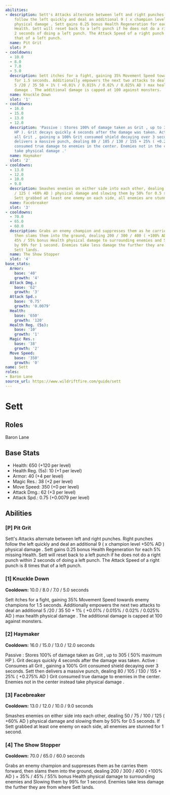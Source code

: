 ```yaml
---
abilities:
- description: Sett's Attacks alternate between left and right punches. Right punches
    follow the left quickly and deal an additional 9 ( x champion level +50% AD )
    physical damage . Sett gains 0.25 bonus Health Regeneration for each 5% missing
    Health. Sett will reset back to a left punch if he does not do a right punch within
    2 seconds of doing a left punch. The Attack Speed of a right punch is 8 times
    that of a left punch.
  name: Pit Grit
  slot: P
- cooldowns:
  - 10.0
  - 8.0
  - 7.0
  - 5.0
  description: Sett itches for a fight, gaining 35% Movement Speed towards enemy champions
    for 1.5 seconds. Additionally empowers the next two attacks to deal an additional
    5 /20 / 35 50 + 1% ( +0.01% / 0.015% / 0.02% / 0.025% AD ) max health physical
    damage . The additional damage is capped at 100 against monsters.
  name: Knuckle Down
  slot: '1'
- cooldowns:
  - 16.0
  - 15.0
  - 13.0
  - 12.0
  description: 'Passive : Stores 100% of damage taken as Grit , up to 305 ( 50% maximum
    HP ). Grit decays quickly 4 seconds after the damage was taken. Active : Consumes
    all Grit , gaining a 100% Grit consumed shield decaying over 3 seconds. Sett then
    delivers a massive punch, dealing 80 / 105 / 130 / 155 + 25% ( +0.275% AD ) Grit
    consumed true damage to enemies in the center. Enemies not in the center instead
    take physical damage .'
  name: Haymaker
  slot: '2'
- cooldowns:
  - 13.0
  - 12.0
  - 10.0
  - 9.0
  description: Smashes enemies on either side into each other, dealing 50 / 75 / 100
    / 125 ( +60% AD ) physical damage and slowing them by 50% for 0.5 seconds. If
    Sett grabbed at least one enemy on each side, all enemies are stunned for 1 second.
  name: Facebreaker
  slot: '3'
- cooldowns:
  - 70.0
  - 65.0
  - 60.0
  description: Grabs an enemy champion and suppresses them as he carries them forward,
    then slams them into the ground, dealing 200 / 300 / 400 ( +100% AD ) + 35% /
    45% / 55% bonus Health physical damage to surrounding enemies and Slowing them
    by 99% for 1 second. Enemies take less damage the further they are from where
    Sett lands.
  name: The Show Stopper
  slot: '4'
base_stats:
  Armor:
    base: '40'
    growth: '4'
  Attack Dmg.:
    base: '62'
    growth: '3'
  Attack Spd.:
    base: '0.75'
    growth: '0.0079'
  Health:
    base: '650'
    growth: '120'
  Health Reg. (5s):
    base: '10'
    growth: '1'
  Magic Res.:
    base: '38'
    growth: '2'
  Move Speed:
    base: '350'
    growth: '0'
name: Sett
roles:
- Baron Lane
source_url: https://www.wildriftfire.com/guide/sett
---
```


# Sett

## Roles

Baron Lane

## Base Stats

- Health: 650 (+120 per level)
- Health Reg. (5s): 10 (+1 per level)
- Armor: 40 (+4 per level)
- Magic Res.: 38 (+2 per level)
- Move Speed: 350 (+0 per level)
- Attack Dmg.: 62 (+3 per level)
- Attack Spd.: 0.75 (+0.0079 per level)

## Abilities

### [P] Pit Grit

Sett's Attacks alternate between left and right punches. Right punches follow the left quickly and deal an additional 9 ( x champion level +50% AD ) physical damage . Sett gains 0.25 bonus Health Regeneration for each 5% missing Health. Sett will reset back to a left punch if he does not do a right punch within 2 seconds of doing a left punch. The Attack Speed of a right punch is 8 times that of a left punch.

### [1] Knuckle Down

**Cooldown:** 10.0 / 8.0 / 7.0 / 5.0 seconds

Sett itches for a fight, gaining 35% Movement Speed towards enemy champions for 1.5 seconds. Additionally empowers the next two attacks to deal an additional 5 /20 / 35 50 + 1% ( +0.01% / 0.015% / 0.02% / 0.025% AD ) max health physical damage . The additional damage is capped at 100 against monsters.

### [2] Haymaker

**Cooldown:** 16.0 / 15.0 / 13.0 / 12.0 seconds

Passive : Stores 100% of damage taken as Grit , up to 305 ( 50% maximum HP ). Grit decays quickly 4 seconds after the damage was taken. Active : Consumes all Grit , gaining a 100% Grit consumed shield decaying over 3 seconds. Sett then delivers a massive punch, dealing 80 / 105 / 130 / 155 + 25% ( +0.275% AD ) Grit consumed true damage to enemies in the center. Enemies not in the center instead take physical damage .

### [3] Facebreaker

**Cooldown:** 13.0 / 12.0 / 10.0 / 9.0 seconds

Smashes enemies on either side into each other, dealing 50 / 75 / 100 / 125 ( +60% AD ) physical damage and slowing them by 50% for 0.5 seconds. If Sett grabbed at least one enemy on each side, all enemies are stunned for 1 second.

### [4] The Show Stopper

**Cooldown:** 70.0 / 65.0 / 60.0 seconds

Grabs an enemy champion and suppresses them as he carries them forward, then slams them into the ground, dealing 200 / 300 / 400 ( +100% AD ) + 35% / 45% / 55% bonus Health physical damage to surrounding enemies and Slowing them by 99% for 1 second. Enemies take less damage the further they are from where Sett lands.


